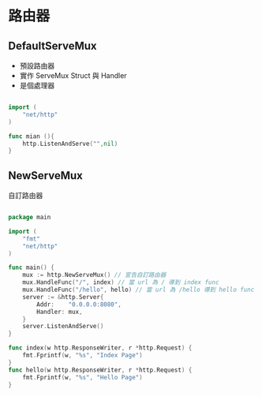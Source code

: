 # 路由器

## DefaultServeMux

* 預設路由器
* 實作 ServeMux Struct 與 Handler
* 是個處理器

```go

import (
	"net/http"
)

func mian (){
	http.ListenAndServe("",nil)
}

```

## NewServeMux

自訂路由器

```go

package main

import (
	"fmt"
	"net/http"
)

func main() {
	mux := http.NewServeMux() // 宣告自訂路由器
	mux.HandleFunc("/", index) // 當 url 為 / 導到 index func
	mux.HandleFunc("/hello", hello) // 當 url 為 /hello 導到 hello func
	server := &http.Server{
		Addr:    "0.0.0.0:8080",
		Handler: mux,
	}
	server.ListenAndServe()
}

func index(w http.ResponseWriter, r *http.Request) {
	fmt.Fprintf(w, "%s", "Index Page")
}
func hello(w http.ResponseWriter, r *http.Request) {
	fmt.Fprintf(w, "%s", "Hello Page")
}


```